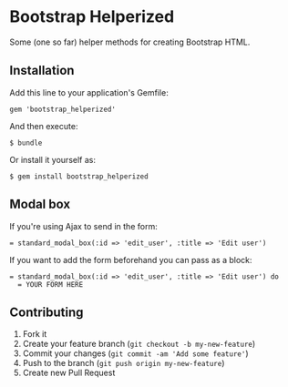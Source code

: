 # Bootstrap Helperized

Some (one so far) helper methods for creating Bootstrap HTML.

## Installation

Add this line to your application's Gemfile:

    gem 'bootstrap_helperized'

And then execute:

    $ bundle

Or install it yourself as:

    $ gem install bootstrap_helperized

## Modal box

If you're using Ajax to send in the form:

    = standard_modal_box(:id => 'edit_user', :title => 'Edit user')

If you want to add the form beforehand you can pass as a block:

    = standard_modal_box(:id => 'edit_user', :title => 'Edit user') do
      = YOUR FORM HERE
    
## Contributing

1. Fork it
2. Create your feature branch (`git checkout -b my-new-feature`)
3. Commit your changes (`git commit -am 'Add some feature'`)
4. Push to the branch (`git push origin my-new-feature`)
5. Create new Pull Request
